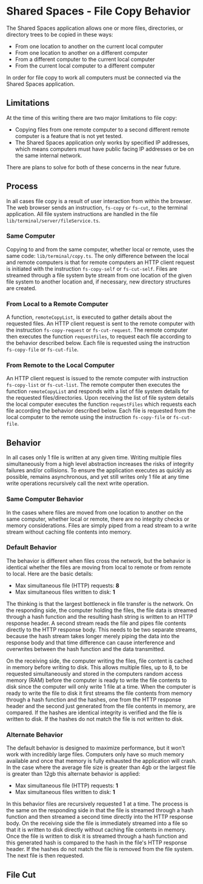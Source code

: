 # Shared Spaces - File Copy Behavior

The Shared Spaces application allows one or more files, directories, or directory trees to be copied in these ways:
* From one location to another on the current local computer
* From one location to another on a different computer
* From a different computer to the current local computer
* From the current local computer to a different computer

In order for file copy to work all computers must be connected via the Shared Spaces application.

## Limitations
At the time of this writing there are two major limitations to file copy:
* Copying files from one remote computer to a second different remote computer is a feature that is not yet tested.
* The Shared Spaces application only works by specified IP addresses, which means computers must have public facing IP addresses or be on the same internal network.

There are plans to solve for both of these concerns in the near future.

## Process
In all cases file copy is a result of user interaction from within the browser.  The web browser sends an instruction, `fs-copy` or `fs-cut`, to the terminal application.  All file system instructions are handled in the file `lib/terminal/server/fileService.ts`.

### Same Computer
Copying to and from the same computer, whether local or remote, uses the same code: `lib/terminal/copy.ts`.  The only difference between the local and remote computers is that for remote computers an HTTP client request is initiated with the instruction `fs-copy-self` or `fs-cut-self`.  Files are streamed through a file system byte stream from one location of the given file system to another location and, if necessary, new directory structures are created.

### From Local to a Remote Computer
A function, `remoteCopyList`, is executed to gather details about the requested files.  An HTTP client request is sent to the remote computer with the instruction `fs-copy-request` or `fs-cut-request`.  The remote computer then executes the function `requestFiles`, to request each file according to the behavior described below.  Each file is requested using the instruction `fs-copy-file` or `fs-cut-file`.

### From Remote to the Local Computer
An HTTP client request is issued to the remote computer with instruction `fs-copy-list` or `fs-cut-list`.  The remote computer then executes the function `remoteCopyList` and responds with a list of file system details for the requested files/directories.  Upon receiving the list of file system details the local computer executes the function `requestFiles` which requests each file according the behavior described below.  Each file is requested from the local computer to the remote using the instruction `fs-copy-file` or `fs-cut-file`.

## Behavior
In all cases only 1 file is written at any given time.  Writing multiple files simultaneously from a high level abstraction increases the risks of integrity failures and/or collisions.  To ensure the application executes as quickly as possible, remains asynchronous, and yet still writes only 1 file at any time write operations recursively call the next write operation.

### Same Computer Behavior
In the cases where files are moved from one location to another on the same computer, whether local or remote, there are no integrity checks or memory considerations.  Files are simply piped from a read stream to a write stream without caching file contents into memory.

### Default Behavior
The behavior is different when files cross the network, but the behavior is identical whether the files are moving from local to remote or from remote to local.  Here are the basic details:
* Max simultaneous file (HTTP) requests: **8**
* Max simultaneous files written to disk: **1**

The thinking is that the largest bottleneck in file transfer is the network.  On the responding side, the computer holding the files, the file data is streamed through a hash function and the resulting hash string is written to an HTTP response header.  A second stream reads the file and pipes file contents directly to the HTTP response body.  This needs to be two separate streams, because the hash stream takes longer merely piping the data into the response body and that time difference can cause interference and overwrites between the hash function and the data transmitted.

On the receiving side, the computer writing the files, file content is cached in memory before writing to disk.  This allows multiple files, up to 8, to be requested simultaneously and stored in the computers random access memory (RAM) before the computer is ready to write the file contents to disk since the computer will only write 1 file at a time.  When the computer is ready to write the file to disk it first streams the file contents from memory through a hash function and the hashes, one from the HTTP response header and the second just generated from the file contents in memory, are compared.  If the hashes are identical integrity is verified and the file is written to disk.  If the hashes do not match the file is not written to disk.

### Alternate Behavior
The default behavior is designed to maximize performance, but it won't work with incredibly large files.  Computers only have so much memory available and once that memory is fully exhausted the application will crash.  In the case where the average file size is greater than 4gb or the largest file is greater than 12gb this alternate behavior is applied:
* Max simultaneous file (HTTP) requests: **1**
* Max simultaneous files written to disk: **1**

In this behavior files are recursively requested 1 at a time.  The process is the same on the responding side in that the file is streamed through a hash function and then streamed a second time directly into the HTTP response body.  On the receiving side the file is immediately streamed into a file so that it is written to disk directly without caching file contents in memory.  Once the file is written to disk it is streamed through a hash function and this generated hash is compared to the hash in the file's HTTP response header.  If the hashes do not match the file is removed from the file system.  The next file is then requested.

## File Cut